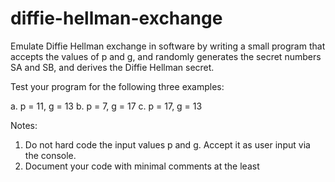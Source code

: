 # diffie-hellman-exchange

Emulate Diffie Hellman exchange in software by writing a small program that accepts the values of p and g, and randomly generates the secret numbers SA and SB, and derives the Diffie Hellman secret. 

Test your program for the following three examples: 

a. p = 11, g = 13
b. p = 7, g = 17
c. p = 17, g = 13

Notes: 
1) Do not hard code the input values p and g. Accept it as user input via the console.
2) Document your code with minimal comments at the least
